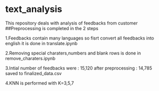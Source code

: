 # text_analysis
This repository deals with analysis of feedbacks from customer
##Preprocessing is completed in the 2 steps

1.Feedbacks contain many languages so fisrt convert all feedbacks into english it is done in translate.ipynb

2.Removing special charaters,numbers and blank rows is done in remove_charaters.ipynb

3.Intial number of feedbacks were : 15,120 after preprocessing : 14,785 saved to finalized_data.csv

4.KNN is performed with K=3,5,7
